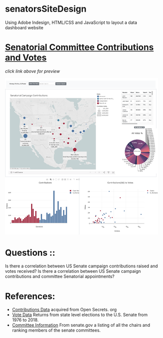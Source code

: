 # senatorsSiteDesign
Using Adobe Indesign, HTML/CSS and JavaScript to layout a data dashboard website

# [Senatorial Committee Contributions and Votes]( https://ph1-618o.github.io/senatorsSiteDesign/templates/index.html)
*click link above for preview*


![Layout](https://raw.githubusercontent.com/ph1-618O/senatorsSiteDesign/main/main_page.png)

# Questions ::
Is there a correlation between US Senate campaign contributions raised and votes received?
Is there a correlation between US Senate campaign contributions and committee Senatorial appointments?

# References:
- [Contributions Data](https://www.opensecrets.org) acquired from Open Secrets. org
- [Vote Data](https://dataverse.harvard.edu/dataset.xhtml?persistentId=doi:10.7910/DVN/PEJ5QU)
  Returns from state level elections to the U.S. Senate from 1976 to 2018.
- [Committee Information](https://www.senate.gov/committees/)
  From senate.gov a listing of all the chairs and ranking members of the senate committees.
